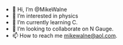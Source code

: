 - 👋 Hi, I’m @MikeWalne
- 👀 I’m interested in physics
-  🌱 I’m currently learning C.
- 💞️ I’m looking to collaborate on N Gauge.
- 📫 How to reach me mikewalne@aol.com.

<!---
MikeWalne/MikeWalne is a ✨ special ✨ repository because its `README.md` (this file) appears on your GitHub profile.
You can click the Preview link to take a look at your changes.
--->
